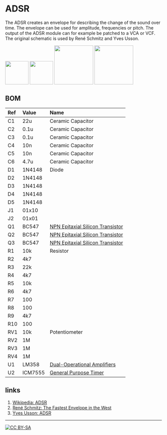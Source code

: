 # ADSR

The ADSR creates an envelope for describing the change of the sound over time. The envelope can be used for amplitude, 
frequencies or pitch. The output of the ADSR module can for example be patched to a VCA or VCF. The original schematic is
used by René Schmitz and Yves Usson. 

<a href="https://spielhuus.github.io/elektrophon/adsr_schema._panel.jpg"><img src="https://spielhuus.github.io/elektrophon/adsr_schema._panel._tmb.jpg" width="75px"></img></a>
<a href="https://spielhuus.github.io/elektrophon/adsr_panel_back.jpg"><img src="https://spielhuus.github.io/elektrophon/adsr_panel_back_tmb.jpg" width="75px"></img></a>
<a href="https://spielhuus.github.io/elektrophon/adsr_schema.svg"><img src="https://spielhuus.github.io/elektrophon/adsr_schema._tmb.jpg" width="125px"></img></a>
<a href="https://spielhuus.github.io/elektrophon/adsr_stripboard.png"><img src="https://spielhuus.github.io/elektrophon/adsr_stripboard_tmb.jpg" width="125px"></img></a>

## BOM

|Ref|Value|Name|
|:---|:---|:---|
|C1|22u|Ceramic Capacitor|
|C2|0.1u|Ceramic Capacitor|
|C3|0.1u|Ceramic Capacitor|
|C4|10n|Ceramic Capacitor|
|C5|10n|Ceramic Capacitor|
|C6|4.7u|Ceramic Capacitor|
|D1|1N4148|Diode|
|D2|1N4148||
|D3|1N4148||
|D4|1N4148||
|D5|1N4148||
|J1|01x10||
|J2|01x01||
|Q1|BC547|[NPN Epitaxial Silicon Transistor](https://www.onsemi.com/pub/Collateral/BC550-D.pdf)|
|Q2|BC547|[NPN Epitaxial Silicon Transistor](https://www.onsemi.com/pub/Collateral/BC550-D.pdf)|
|Q3|BC547|[NPN Epitaxial Silicon Transistor](https://www.onsemi.com/pub/Collateral/BC550-D.pdf)|
|R1|10k|Resistor|
|R2|4k7||
|R3|22k||
|R4|4k7||
|R5|10k||
|R6|4k7||
|R7|100||
|R8|100||
|R9|4k7||
|R10|100||
|RV1|10k|Potentiometer|
|RV2|1M||
|RV3|1M||
|RV4|1M||
|U1|LM358|[Dual-Operational Amplifiers](http://www.ti.com/lit/ds/symlink/lm2904-n.pdf)|
|U2|ICM7555|[General Purpose Timer](http://www.intersil.com/content/dam/Intersil/documents/icm7/icm7555-56.pdf)|


## links

1) [Wikipedia: ADSR](https://en.wikipedia.org/wiki/Envelope_(music))
1) [René Schmitz: The Fastest Envelope in the West](https://www.schmitzbits.de/adsr.html)
1) [Yves Usson: ADSR](http://www.yusynth.net/Modular/EN/ADSR/index_old.html)

---
[![CC BY-SA](https://licensebuttons.net/l/by-sa/3.0/88x31.png)](https://creativecommons.org/licenses/by-sa/4.0/)
